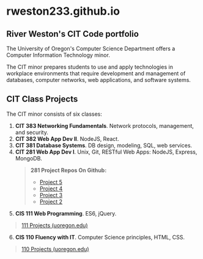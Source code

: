  <h1>rweston233.github.io</h1>
  <h2>River Weston's CIT Code portfolio </h2>

  The University of Oregon's Computer Science Department offers a Computer Information Technology minor.

  The CIT minor prepares students to use and apply technologies in workplace environments that require development and management of databases, computer networks, web applications, and software systems.

  <h2>CIT Class Projects</h2>
  The CIT minor consists of six classes:

  <ol>
    <li><b>CIT 383 Networking Fundamentals</b>. Network protocols, management, and security.
      </li>
    <li><b>CIT 382 Web App Dev II</b>. NodeJS, React.</li>
    <li><b>CIT 381 Database Systems</b>. DB design, modeling, SQL, web services.</li>
    <li><b>CIT 281 Web App Dev I</b>. Unix, Git, RESTful Web Apps: NodeJS, Express, MongoDB.
    <blockquote>
     <b>281 Project Repos On Github:</b>
    <ul>
       <li>
         <a href="https://uo-cit.github.io/project-5-rweston233/">Project 5</a>
       </li>
       <li>
       <a href="https://rweston233.github.io/project-4/">Project 4</a>
       </li>
       <li>
       <a href="https://rweston233.github.io/project-3/">Project 3 </a>
       </li>
       <li>
       <a href="https://rweston233.github.io/project-2/">Project 2</a>
       </li>
       </ul>
    </blockquote>
    </ol>

  5. <b>CIS 111 Web Programming</a></b>. ES6, jQuery.
  <blockquote>
    <a href="https://pages.uoregon.edu/rweston/111/"> 111 Projects (uoregon.edu)</a>
  </blockquote>

  6. <b>CIS 110 Fluency with IT</b>. Computer Science principles, HTML, CSS.
  <blockquote>
    <a href="https://pages.uoregon.edu/rweston/110/"> 110 Projects (uoregon.edu)</a>
  </blockquote>

  <!-- <li>
    <a href="https://mh108.github.io/project-1/">Project 1</a>
  </li> -->
  <!-- - [CIT 281 Projects](https://uo-cit.github.io/project-5-rweston233/). Unix shell, Git, RESTful Web Apps with NodeJS, Express, MongoDB.
  - [CIS 111 Projects](https://pages.uoregon.edu/rweston/111/). JavaScript ES6, DOM API, jQuery.
  - [CIS 110 Projects](https://pages.uoregon.edu/rweston/110/). HTML, CSS. -->
